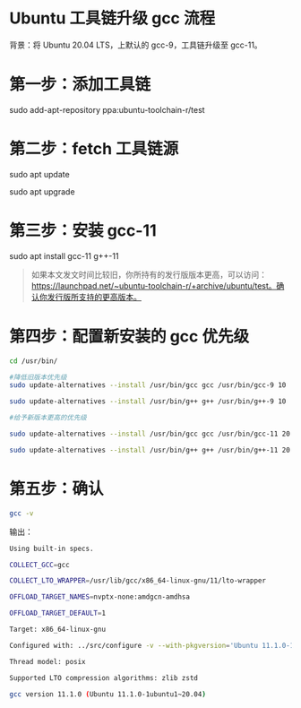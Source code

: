 # Ubuntu 工具链升级 gcc 流程

背景：将 Ubuntu 20.04 LTS，上默认的 gcc-9，工具链升级至 gcc-11。

# 第一步：添加工具链

sudo add-apt-repository ppa:ubuntu-toolchain-r/test

# 第二步：fetch 工具链源

sudo apt update

sudo apt upgrade

# 第三步：安装 gcc-11

sudo apt install gcc-11 g++-11

> 如果本文发文时间比较旧，你所持有的发行版版本更高，可以访问：https://launchpad.net/~ubuntu-toolchain-r/+archive/ubuntu/test。确认你发行版所支持的更高版本。

# 第四步：配置新安装的 gcc 优先级

```bash
cd /usr/bin/

#降低旧版本优先级
sudo update-alternatives --install /usr/bin/gcc gcc /usr/bin/gcc-9 10

sudo update-alternatives --install /usr/bin/g++ g++ /usr/bin/g++-9 10

#给予新版本更高的优先级

sudo update-alternatives --install /usr/bin/gcc gcc /usr/bin/gcc-11 20

sudo update-alternatives --install /usr/bin/g++ g++ /usr/bin/g++-11 20
```

# 第五步：确认

```bash
gcc -v
```

输出：

```bash
Using built-in specs.

COLLECT_GCC=gcc

COLLECT_LTO_WRAPPER=/usr/lib/gcc/x86_64-linux-gnu/11/lto-wrapper

OFFLOAD_TARGET_NAMES=nvptx-none:amdgcn-amdhsa

OFFLOAD_TARGET_DEFAULT=1

Target: x86_64-linux-gnu

Configured with: ../src/configure -v --with-pkgversion='Ubuntu 11.1.0-1ubuntu1~20.04' --with-bugurl=file:///usr/share/doc/gcc-11/README.Bugs --enable-languages=c,ada,c++,go,brig,d,fortran,objc,obj-c++,m2 --prefix=/usr --with-gcc-major-version-only --program-suffix=-11 --program-prefix=x86_64-linux-gnu- --enable-shared --enable-linker-build-id --libexecdir=/usr/lib --without-included-gettext --enable-threads=posix --libdir=/usr/lib --enable-nls --enable-bootstrap --enable-clocale=gnu --enable-libstdcxx-debug --enable-libstdcxx-time=yes --with-default-libstdcxx-abi=new --enable-gnu-unique-object --disable-vtable-verify --enable-plugin --enable-default-pie --with-system-zlib --enable-libphobos-checking=release --with-target-system-zlib=auto --enable-objc-gc=auto --enable-multiarch --disable-werror --disable-cet --with-arch-32=i686 --with-abi=m64 --with-multilib-list=m32,m64,mx32 --enable-multilib --with-tune=generic --enable-offload-targets=nvptx-none=/build/gcc-11-2V7zgg/gcc-11-11.1.0/debian/tmp-nvptx/usr,amdgcn-amdhsa=/build/gcc-11-2V7zgg/gcc-11-11.1.0/debian/tmp-gcn/usr --without-cuda-driver --enable-checking=release --build=x86_64-linux-gnu --host=x86_64-linux-gnu --target=x86_64-linux-gnu --with-build-config=bootstrap-lto-lean --enable-link-serialization=2

Thread model: posix

Supported LTO compression algorithms: zlib zstd

gcc version 11.1.0 (Ubuntu 11.1.0-1ubuntu1~20.04)
```



